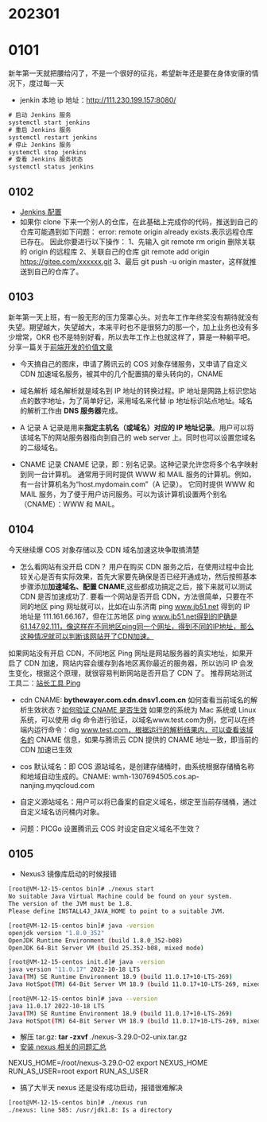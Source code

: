 # 202301

# 0101

新年第一天就把腰给闪了，不是一个很好的征兆，希望新年还是要在身体安康的情况下，度过每一天

- jenkin 本地 ip 地址：http://111.230.199.157:8080/

```js
# 启动 Jenkins 服务
systemctl start jenkins
# 重启 Jenkins 服务
systemctl restart jenkins
# 停止 Jenkins 服务
systemctl stop jenkins
# 查看 Jenkins 服务状态
systemctl status jenkins
```

## 0102

- [Jenkins 配置](https://mp.weixin.qq.com/s/UqkG_Pirt2jdXg7stepmqw)
- 如果你 clone 下来一个别人的仓库，在此基础上完成你的代码，推送到自己的仓库可能遇到如下问题：
  error: remote origin already exists.表示远程仓库已存在。
  因此你要进行以下操作：
  1、先输入 git remote rm origin 删除关联的 origin 的远程库
  2、关联自己的仓库 git remote add origin https://gitee.com/xxxxxx.git
  3、最后 git push -u origin master，这样就推送到自己的仓库了。

## 0103

新年第一天上班，有一股无形的压力笼罩心头。对去年工作年终奖没有期待就没有失望。期望越大，失望越大，本来平时也不是很努力的那一个，加上业务也没有多少增常，OKR 也不是特别好看，所以去年工作上也就这样了，算是一种躺平吧。
分享一篇关于[前端开发的价值文章](https://mp.weixin.qq.com/s/wq4dM_cRuAfXSTnaP1uGNQ)

- 今天搞自己的图床，申请了腾讯云的 COS 对象存储服务，又申请了自定义 CDN 加速域名服务，被其中的几个配置搞的晕头转向的，CNAME

- 域名解析
  域名解析就是域名到 IP 地址的转换过程。IP 地址是网路上标识您站点的数字地址，为了简单好记，采用域名来代替 ip 地址标识站点地址。域名的解析工作由 **DNS 服务器**完成。
- A 记录
  A 记录是用来**指定主机名（或域名）对应的 IP 地址记录**。用户可以将该域名下的网站服务器指向到自己的 web server 上。同时也可以设置您域名的二级域名。

- CNAME 记录
  CNAME 记录，即：别名记录。这种记录允许您将多个名字映射到同一台计算机。 通常用于同时提供 WWW 和 MAIL 服务的计算机。例如，有一台计算机名为“host.mydomain.com”（A 记录）。 它同时提供 WWW 和 MAIL 服务，为了便于用户访问服务。可以为该计算机设置两个别名（CNAME）：WWW 和 MAIL。

## 0104

今天继续爆 COS 对象存储以及 CDN 域名加速这块争取搞清楚

- 怎么看网站有没开启 CDN？
  用户在购买 CDN 服务之后，在使用过程中会比较关心是否有实际效果，首先大家要先确保是否已经开通成功，然后按照基本步骤添加**加速域名、配置 CNAME**,这些都成功搞定之后，接下来就可以测试 CDN 是否加速成功了.
  要看一个网站是否开启 CDN，方法很简单，只要在不同的地区 ping 网址就可以，比如在山东济南 ping www.jb51.net 得到的 IP 地址是 111.161.66.167，但在江苏地区 ping www.jb51.net得到的IP确是61.147.92.111，像这样在不同地区ping同一个网址，得到不同的IP地址，那么这种情况就可以判断该网站开了CDN加速。

如果网站没有开启 CDN，不同地区 Ping 网址是网站服务器的真实地址，如果开启了 CDN 加速，网站内容会缓存到各地区离你最近的服务器，所以访问 IP 会发生变化，根据这个原理，就很容易判断网站是否开启了 CDN 了。
推荐网站测试工具二：[站长工具 Ping](https://ping.chinaz.com/bythewayer.com)

- cdn CNAME: **bythewayer.com.cdn.dnsv1.com.cn**
  如何查看当前域名的解析生效状态？[如何验证 CNAME 是否生效](https://cloud.tencent.com/document/product/228/3149)
  如果您的系统为 Mac 系统或 Linux 系统，可以使用 dig 命令进行验证，以域名www.test.com为例，您可以在终端内运行命令：dig www.test.com，根据运行的解析结果内，可以查看该域名的 CNAME 信息，如果与腾讯云 CDN 提供的 CNAME 地址一致，即当前的 CDN 加速已生效

- cos 默认域名：即 COS 源站域名，是创建存储桶时，由系统根据存储桶名称和地域自动生成的。CNAME: wmh-1307694505.cos.ap-nanjing.myqcloud.com
- 自定义源站域名：用户可以将已备案的自定义域名，绑定至当前存储桶，通过自定义域名访问桶内对象。
- 问题：PICGo 设置腾讯云 COS 时设定自定义域名不生效？

## 0105

- Nexus3 镜像库启动的时候报错

```bash
[root@VM-12-15-centos bin]# ./nexus start
No suitable Java Virtual Machine could be found on your system.
The version of the JVM must be 1.8.
Please define INSTALL4J_JAVA_HOME to point to a suitable JVM.
```

```bash
[root@VM-12-15-centos bin]# java -version
openjdk version "1.8.0_352"
OpenJDK Runtime Environment (build 1.8.0_352-b08)
OpenJDK 64-Bit Server VM (build 25.352-b08, mixed mode)

[root@VM-12-15-centos init.d]# java -version
java version "11.0.17" 2022-10-18 LTS
Java(TM) SE Runtime Environment 18.9 (build 11.0.17+10-LTS-269)
Java HotSpot(TM) 64-Bit Server VM 18.9 (build 11.0.17+10-LTS-269, mixed mode)

[root@VM-12-15-centos bin]# java --version
java 11.0.17 2022-10-18 LTS
Java(TM) SE Runtime Environment 18.9 (build 11.0.17+10-LTS-269)
Java HotSpot(TM) 64-Bit Server VM 18.9 (build 11.0.17+10-LTS-269, mixed mode)
```

- 解压 tar.gz: **tar -zxvf** ./nexus-3.29.0-02-unix.tar.gz
- [安装 nexus 相关的问题汇总](https://copyfuture.com/blogs-details/20210714115344702b)

NEXUS_HOME=/root/nexus-3.29.0-02
export NEXUS_HOME
RUN_AS_USER=root
export RUN_AS_USER

- 搞了大半天 nexus 还是没有成功启动，报错很难解决

```bash
[root@VM-12-15-centos bin]# ./nexus run
./nexus: line 585: /usr/jdk1.8: Is a directory
```
